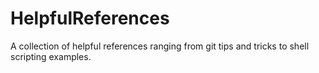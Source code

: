 # HelpfulReferences
A collection of helpful references ranging from git tips and tricks to shell scripting examples.
